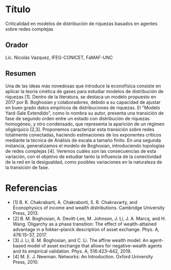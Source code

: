 # Título

Criticalidad en modelos de distribución de riquezas basados en agentes sobre redes complejas

## Orador

Lic. Nicolás Vazquez, IFEG-CONICET, FaMAF-UNC

## Resumen 

Una de las ideas más novedosas que introduce la econofísica consiste en aplicar la teoría cinética de gases para estudiar modelos de distribución de riquezas [1]. Dentro de la literatura, se destaca un modelo propuesto en 2017 por B. Boghosian y colaboradores, debido a su capacidad de ajustar en buen grado datos empíricos de distribuciones de riquezas. El "Modelo Yard-Sale Extendido", como lo nombra su autor, presenta una transición de fase de segundo orden entre un estado con distribución de riquezas homogéneo, y otro condensado, que representa la aparición de un régimen oligárquico [2,3]. Proponemos caracterizar esta transición sobre redes totalmente conectadas, haciendo estimaciones de los exponentes críticos mediante la técnica de Análisis de escala a tamaño finito. En una segunda instancia, generalizamos el modelo de Boghosian, introduciendo topologías de redes complejas [4]. Veremos cuáles son las consecuencias de esta variación, con el objetivo de estudiar tanto la influencia de la conectividad de la red en la desigualdad, como posibles variaciones en la naturaleza de la transición de fase.

# Referencias

* [1] B. K. Chakrabarti, A. Chakraborti, S. R. Chakravarty, and Econophysics of income and wealth distributions. Cambridge University Press, 2013.
* [2] B. M. Boghosian, A. Devitt-Lee, M. Johnson, J. Li, J. A. Marcq, and H. Wang. Oligarchy as a phase transition: The effect of wealth-attained advantage in a fokker–planck description of asset exchange. Phys. A, 476:15–37, 2017.
* [3] J. Li, B. M. Boghosian, and C. Li. The affine wealth model: An agent-based model of asset exchange that allows for negative-wealth agents and its empirical validation. Phys. A, 516:423–442, 2019.
* [4] M. E. J. Newman. Networks: An Introduction. Oxford University Press, 2010.
